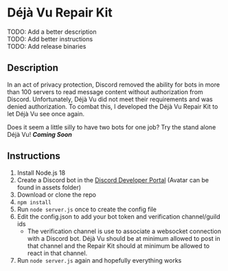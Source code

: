# Déjà Vu Repair Kit
TODO: Add a better description  
TODO: Add better instructions  
TODO: Add release binaries  

## Description
In an act of privacy protection, Discord removed the ability for bots in more than 100 servers to read message content without authorization from Discord. Unfortunately, Déjà Vu did not meet their requirements and was denied authorization. To combat this, I developed the Déjà Vu Repair Kit to let Déjà Vu see once again.

Does it seem a little silly to have two bots for one job? Try the stand alone Déjà Vu! ***Coming Soon***

## Instructions
1. Install Node.js 18
2. Create a Discord bot in the [Discord Developer Portal](https://discord.com/developers.applications) (Avatar can be found in assets folder)
3. Download or clone the repo
4. `npm install`
5. Run `node server.js` once to create the config file
6. Edit the config.json to add your bot token and verification channel/guild ids
    - The verification channel is use to associate a websocket connection with a Discord bot. Déjà Vu should be at minimum allowed to post in that channel and the Repair Kit should at minimum be allowed to react in that channel.
7. Run `node server.js` again and hopefully everything works